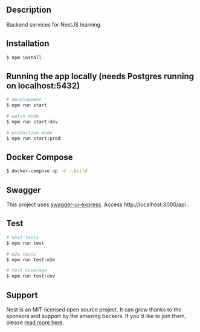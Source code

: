## Description

Backend services for NestJS learning.

## Installation

```bash
$ npm install
```

## Running the app locally (needs Postgres running on localhost:5432)

```bash
# development
$ npm run start

# watch mode
$ npm run start:dev

# production mode
$ npm run start:prod
```

## Docker Compose

```bash
$ docker-compose up -d --build
```

## Swagger

This project uses [swagger-ui-express](https://www.npmjs.com/package/swagger-ui-express). Access http://localhost:3000/api .

## Test

```bash
# unit tests
$ npm run test

# e2e tests
$ npm run test:e2e

# test coverage
$ npm run test:cov
```

## Support

Nest is an MIT-licensed open source project. It can grow thanks to the sponsors and support by the amazing backers. If you'd like to join them, please [read more here](https://docs.nestjs.com/support).
